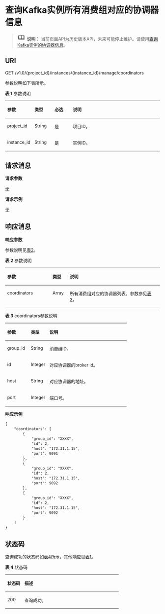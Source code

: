 # 查询Kafka实例所有消费组对应的协调器信息<a name="kafka-api-191209010"></a>

>![](public_sys-resources/icon-note.gif) **说明：** 
>当前页面API为历史版本API，未来可能停止维护。请使用[查询Kafka实例的协调器信息](查询Kafka实例的协调器信息.md)。

## URI<a name="section450410584581"></a>

GET  /v1.0/\{project\_id\}/instances/\{instance\_id\}/manage/coordinators

参数说明如下表所示。

**表 1**  参数说明

<a name="table105061758205811"></a>
<table><thead align="left"><tr id="row10597958145818"><th class="cellrowborder" valign="top" width="16%" id="mcps1.2.5.1.1"><p id="p15971058185810"><a name="p15971058185810"></a><a name="p15971058185810"></a>参数</p>
</th>
<th class="cellrowborder" valign="top" width="13%" id="mcps1.2.5.1.2"><p id="p1459715875819"><a name="p1459715875819"></a><a name="p1459715875819"></a>类型</p>
</th>
<th class="cellrowborder" valign="top" width="12%" id="mcps1.2.5.1.3"><p id="p19597195875820"><a name="p19597195875820"></a><a name="p19597195875820"></a>必选</p>
</th>
<th class="cellrowborder" valign="top" width="59%" id="mcps1.2.5.1.4"><p id="p12597135818581"><a name="p12597135818581"></a><a name="p12597135818581"></a>说明</p>
</th>
</tr>
</thead>
<tbody><tr id="row11597958145816"><td class="cellrowborder" valign="top" width="16%" headers="mcps1.2.5.1.1 "><p id="p13597658105812"><a name="p13597658105812"></a><a name="p13597658105812"></a>project_id</p>
</td>
<td class="cellrowborder" valign="top" width="13%" headers="mcps1.2.5.1.2 "><p id="p1959719581581"><a name="p1959719581581"></a><a name="p1959719581581"></a>String</p>
</td>
<td class="cellrowborder" valign="top" width="12%" headers="mcps1.2.5.1.3 "><p id="p12597145820585"><a name="p12597145820585"></a><a name="p12597145820585"></a>是</p>
</td>
<td class="cellrowborder" valign="top" width="59%" headers="mcps1.2.5.1.4 "><p id="p7597125810587"><a name="p7597125810587"></a><a name="p7597125810587"></a>项目ID。</p>
</td>
</tr>
<tr id="row1859725835815"><td class="cellrowborder" valign="top" width="16%" headers="mcps1.2.5.1.1 "><p id="p1159715845811"><a name="p1159715845811"></a><a name="p1159715845811"></a>instance_id</p>
</td>
<td class="cellrowborder" valign="top" width="13%" headers="mcps1.2.5.1.2 "><p id="p1459715588587"><a name="p1459715588587"></a><a name="p1459715588587"></a>String</p>
</td>
<td class="cellrowborder" valign="top" width="12%" headers="mcps1.2.5.1.3 "><p id="p165971758175813"><a name="p165971758175813"></a><a name="p165971758175813"></a>是</p>
</td>
<td class="cellrowborder" valign="top" width="59%" headers="mcps1.2.5.1.4 "><p id="p14597135814582"><a name="p14597135814582"></a><a name="p14597135814582"></a>实例ID。</p>
</td>
</tr>
</tbody>
</table>

## 请求消息<a name="section185056589583"></a>

**请求参数**

无

**请求示例**

无

## 响应消息<a name="section9511105885810"></a>

**响应参数**

参数说明见[表2](#table05131858175815)。

**表 2**  参数说明

<a name="table05131858175815"></a>
<table><thead align="left"><tr id="row13597458105816"><th class="cellrowborder" valign="top" width="29.29%" id="mcps1.2.4.1.1"><p id="p1259795895815"><a name="p1259795895815"></a><a name="p1259795895815"></a>参数</p>
</th>
<th class="cellrowborder" valign="top" width="11.110000000000001%" id="mcps1.2.4.1.2"><p id="p9597165814587"><a name="p9597165814587"></a><a name="p9597165814587"></a>类型</p>
</th>
<th class="cellrowborder" valign="top" width="59.599999999999994%" id="mcps1.2.4.1.3"><p id="p35971658125815"><a name="p35971658125815"></a><a name="p35971658125815"></a>说明</p>
</th>
</tr>
</thead>
<tbody><tr id="row1159795855816"><td class="cellrowborder" valign="top" width="29.29%" headers="mcps1.2.4.1.1 "><p id="p1597858145812"><a name="p1597858145812"></a><a name="p1597858145812"></a>coordinators</p>
</td>
<td class="cellrowborder" valign="top" width="11.110000000000001%" headers="mcps1.2.4.1.2 "><p id="p759714586582"><a name="p759714586582"></a><a name="p759714586582"></a>Array</p>
</td>
<td class="cellrowborder" valign="top" width="59.599999999999994%" headers="mcps1.2.4.1.3 "><p id="p13597458205814"><a name="p13597458205814"></a><a name="p13597458205814"></a>所有消费组对应的协调器列表。参数参见<a href="#table12517115825814">表3</a>。</p>
</td>
</tr>
</tbody>
</table>

**表 3**  coordinators参数说明

<a name="table12517115825814"></a>
<table><thead align="left"><tr id="row1598258105814"><th class="cellrowborder" valign="top" width="19.388061193880613%" id="mcps1.2.4.1.1"><p id="p75987587585"><a name="p75987587585"></a><a name="p75987587585"></a>参数</p>
</th>
<th class="cellrowborder" valign="top" width="15.308469153084694%" id="mcps1.2.4.1.2"><p id="p959885845819"><a name="p959885845819"></a><a name="p959885845819"></a>类型</p>
</th>
<th class="cellrowborder" valign="top" width="65.3034696530347%" id="mcps1.2.4.1.3"><p id="p7598858145818"><a name="p7598858145818"></a><a name="p7598858145818"></a>说明</p>
</th>
</tr>
</thead>
<tbody><tr id="row1598858125817"><td class="cellrowborder" valign="top" width="19.388061193880613%" headers="mcps1.2.4.1.1 "><p id="p459845845818"><a name="p459845845818"></a><a name="p459845845818"></a>group_id</p>
</td>
<td class="cellrowborder" valign="top" width="15.308469153084694%" headers="mcps1.2.4.1.2 "><p id="p115981658195817"><a name="p115981658195817"></a><a name="p115981658195817"></a>String</p>
</td>
<td class="cellrowborder" valign="top" width="65.3034696530347%" headers="mcps1.2.4.1.3 "><p id="p65981258155812"><a name="p65981258155812"></a><a name="p65981258155812"></a>消费组ID。</p>
</td>
</tr>
<tr id="row459855875820"><td class="cellrowborder" valign="top" width="19.388061193880613%" headers="mcps1.2.4.1.1 "><p id="p1759875818583"><a name="p1759875818583"></a><a name="p1759875818583"></a>id</p>
</td>
<td class="cellrowborder" valign="top" width="15.308469153084694%" headers="mcps1.2.4.1.2 "><p id="p959845885814"><a name="p959845885814"></a><a name="p959845885814"></a>Integer</p>
</td>
<td class="cellrowborder" valign="top" width="65.3034696530347%" headers="mcps1.2.4.1.3 "><p id="p659815588585"><a name="p659815588585"></a><a name="p659815588585"></a>对应协调器的broker id。</p>
</td>
</tr>
<tr id="row17598258135814"><td class="cellrowborder" valign="top" width="19.388061193880613%" headers="mcps1.2.4.1.1 "><p id="p1359895885810"><a name="p1359895885810"></a><a name="p1359895885810"></a>host</p>
</td>
<td class="cellrowborder" valign="top" width="15.308469153084694%" headers="mcps1.2.4.1.2 "><p id="p25981058195815"><a name="p25981058195815"></a><a name="p25981058195815"></a>String</p>
</td>
<td class="cellrowborder" valign="top" width="65.3034696530347%" headers="mcps1.2.4.1.3 "><p id="p659812587581"><a name="p659812587581"></a><a name="p659812587581"></a>对应协调器的地址。</p>
</td>
</tr>
<tr id="row55983587581"><td class="cellrowborder" valign="top" width="19.388061193880613%" headers="mcps1.2.4.1.1 "><p id="p105981158105810"><a name="p105981158105810"></a><a name="p105981158105810"></a>port</p>
</td>
<td class="cellrowborder" valign="top" width="15.308469153084694%" headers="mcps1.2.4.1.2 "><p id="p859885815581"><a name="p859885815581"></a><a name="p859885815581"></a>Integer</p>
</td>
<td class="cellrowborder" valign="top" width="65.3034696530347%" headers="mcps1.2.4.1.3 "><p id="p15981258155818"><a name="p15981258155818"></a><a name="p15981258155818"></a>端口号。</p>
</td>
</tr>
</tbody>
</table>

**响应示例**

```
{
    "coordinators": [
        {
            "group_id": "XXXX",
            "id": 2,
            "host": "172.31.1.15",
            "port": 9091
        },
        {
            "group_id": "XXXX",
            "id": 2,
            "host": "172.31.1.15",
            "port": 9092
        },
        {
            "group_id": "XXXX",
            "id": 2,
            "host": "172.31.1.15",
            "port": 9092
        }
    ]
}
```

## 状态码<a name="section353095855814"></a>

查询成功的状态码如[表4](#table2530105835818)所示，其他响应见[表1](状态码.md#zh-cn_topic_0128036883_table5210141351517)。

**表 4**  状态码

<a name="table2530105835818"></a>
<table><thead align="left"><tr id="row135991758175815"><th class="cellrowborder" valign="top" width="15.15%" id="mcps1.2.3.1.1"><p id="p1259945835815"><a name="p1259945835815"></a><a name="p1259945835815"></a>状态码</p>
</th>
<th class="cellrowborder" valign="top" width="84.85000000000001%" id="mcps1.2.3.1.2"><p id="p259985875813"><a name="p259985875813"></a><a name="p259985875813"></a>描述</p>
</th>
</tr>
</thead>
<tbody><tr id="row15599758145815"><td class="cellrowborder" valign="top" width="15.15%" headers="mcps1.2.3.1.1 "><p id="p6599195855812"><a name="p6599195855812"></a><a name="p6599195855812"></a>200</p>
</td>
<td class="cellrowborder" valign="top" width="84.85000000000001%" headers="mcps1.2.3.1.2 "><p id="p13599758185818"><a name="p13599758185818"></a><a name="p13599758185818"></a>查询成功。</p>
</td>
</tr>
</tbody>
</table>

